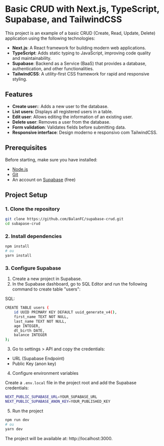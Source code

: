 # Basic CRUD with Next.js, TypeScript, Supabase, and TailwindCSS

This project is an example of a basic CRUD (Create, Read, Update, Delete) application using the following technologies:

- **Next.js**: A React framework for building modern web applications.
- **TypeScript**: Adds static typing to JavaScript, improving code quality and maintainability.
- **Supabase**: Backend as a Service (BaaS) that provides a database, authentication, and other functionalities.
- **TailwindCSS**: A utility-first CSS framework for rapid and responsive styling.

## Features

- **Create user:**: Adds a new user to the database.
- **List users**: Displays all registered users in a table.
- **Edit user**: Allows editing the information of an existing user.
- **Delete user**: Removes a user from the database.
- **Form validation**: Validates fields before submitting data.
- **Responsive interface**: Design moderno e responsivo com TailwindCSS.

## Prerequisites

Before starting, make sure you have installed:

- [Node.js](https://nodejs.org/)
- [Git](https://git-scm.com/)
- An account on [Supabase](https://supabase.com/) (free)

## Project Setup

### 1. Clone the repository

```bash
git clone https://github.com/BalanFC/supabase-crud.git
cd subapase-crud
```

### 2. Install dependencies

```bash
npm install
# ou
yarn install
```

### 3. Configure Supabase

1. Create a new project in Supabase.
2. In the Supabase dashboard, go to SQL Editor and run the following command to create table "users":

SQL:

```bash
CREATE TABLE users (
    id UUID PRIMARY KEY DEFAULT uuid_generate_v4(),
    first_name TEXT NOT NULL,
    last_name TEXT NOT NULL,
    age INTEGER,
    dt_birth DATE,
    balance INTEGER
);
```

3. Go to settings > API and copy the credentials:

- URL (Supabase Endpoint)
- Public Key (anon key)

4. Configure environment variables

Create a `.env.local` file in the project root and add the Supabase credentials:

```bash
NEXT_PUBLIC_SUPABASE_URL=YOUR_SUPABASE_URL
NEXT_PUBLIC_SUPABASE_ANON_KEY=YOUR_PUBLISHED_KEY
```

5. Run the project

```bash
npm run dev
# ou
yarn dev
```

The project will be available at: http://localhost:3000.
